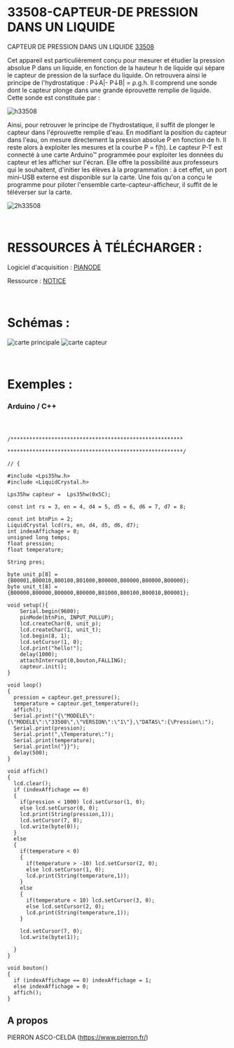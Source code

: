 # 33508-CAPTEUR-DE PRESSION DANS UN LIQUIDE

CAPTEUR DE PRESSION DANS UN LIQUIDE [33508](https://www.pierron.fr/capteur-de-pression-dans-un-liquide.html)

Cet appareil est particulièrement conçu pour mesurer et étudier la pression absolue P dans un liquide, en fonction de la hauteur h de liquide qui sépare le capteur de pression de la surface du liquide. On retrouvera ainsi le principe de l'hydrostatique :
P↓A|- P↓B| = ρ.g.h.
Il comprend une sonde dont le capteur plonge dans une grande éprouvette remplie de liquide.
Cette sonde est constituée par :

![h33508](/details/h33508.png)

Ainsi, pour retrouver le principe de l'hydrostatique, il suffit de plonger le capteur dans l'éprouvette remplie d'eau. En modifiant la position du capteur dans l'eau, on mesure directement la pression absolue P en fonction de h. Il reste alors à exploiter les mesures et la courbe P = f(h).
Le capteur P-T est connecté à une carte Arduino™ programmée pour exploiter les données du capteur et les afficher sur l'écran. Elle offre la possibilité aux professeurs qui le souhaitent, d'initier les élèves à la programmation : à cet effet, un port mini-USB externe est disponible sur la carte. Une fois qu'on a conçu le programme pour piloter l'ensemble carte-capteur-afficheur, il suffit de le téléverser sur la carte.

![2h33508](/details/2h33508.png)

<br/>

# RESSOURCES À TÉLÉCHARGER :

Logiciel d'acquisition : [PIANODE](https://www.pierron.fr/fileuploader/download/download/?d=0&file=custom%2Fupload%2Fpianode.zip)

Ressource : [NOTICE](https://www.pierron.fr/fileuploader/download/download/?d=0&file=custom%2Fupload%2F33508.pdf)

<br/>

# Schémas :
![carte principale](/details/img_carte_principale.png)
![carte capteur](/details/img_carte_capteur.png)

<br/>

# Exemples :
### Arduino / C++
```



/*******************************************************

********************************************************/

// {

#include <Lps35hw.h>
#include <LiquidCrystal.h>

Lps35hw capteur =  Lps35hw(0x5C);

const int rs = 3, en = 4, d4 = 5, d5 = 6, d6 = 7, d7 = 8;

const int btnPin = 2;
LiquidCrystal lcd(rs, en, d4, d5, d6, d7);
int indexAffichage = 0;
unsigned long temps;
float pression;
float temperature;

String pres;

byte unit_p[8] = {B00001,B00010,B00100,B01000,B00000,B00000,B00000,B00000};
byte unit_t[8] = {B00000,B00000,B00000,B00000,B01000,B00100,B00010,B00001};

void setup(){
    Serial.begin(9600);
    pinMode(btnPin, INPUT_PULLUP);
    lcd.createChar(0, unit_p);
    lcd.createChar(1, unit_t);
    lcd.begin(8, 1);
    lcd.setCursor(1, 0);
    lcd.print("hello!");
    delay(1000);
    attachInterrupt(0,bouton,FALLING);
    capteur.init();
}

void loop()
{
  pression = capteur.get_pressure();
  temperature = capteur.get_temperature();
  affich();
  Serial.print("{\"MODELE\":{\"MODELE\":\"33508\",\"VERSION\":\"1\"},\"DATAS\":{\Pression\:");
  Serial.print(pression);
  Serial.print(",\Temperature\:");
  Serial.print(temperature);
  Serial.println("}}");
  delay(500);  
}

void affich()
{
  lcd.clear();
  if (indexAffichage == 0)
  {
    if(pression < 1000) lcd.setCursor(1, 0);
    else lcd.setCursor(0, 0);
    lcd.print(String(pression,1));        
    lcd.setCursor(7, 0);
    lcd.write(byte(0));
  }
  else
  {
    if(temperature < 0)
    {
      if(temperature > -10) lcd.setCursor(2, 0);
      else lcd.setCursor(1, 0);
      lcd.print(String(temperature,1));   
    }
    else
    {
      if(temperature < 10) lcd.setCursor(3, 0);
      else lcd.setCursor(2, 0);
      lcd.print(String(temperature,1));   
    }

    lcd.setCursor(7, 0);
    lcd.write(byte(1));

  }
}

void bouton()
{
  if (indexAffichage == 0) indexAffichage = 1;
  else indexAffichage = 0;
  affich();
}

```
## A propos

PIERRON ASCO-CELDA (https://www.pierron.fr/)
